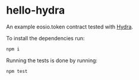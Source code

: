 # hello-hydra

An example eosio.token contract tested with [Hydra](docs.klevoya.com/hydra).

To install the dependencies run:

```bash
npm i
```

Running the tests is done by running:

```bash
npm test
```
